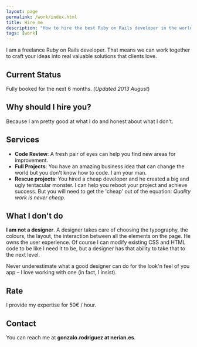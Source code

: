 ```yaml
---
layout: page
permalink: /work/index.html
title: Hire me
description: "How to hire the best Ruby on Rails developer in the world"
tags: [work]
---
```


I am a freelance Ruby on Rails developer. That means we can work together to craft your ideas into real valuable solutions that clients love.

## Current Status

Fully booked for the next 6 months. (_Updated 2013 August_)

## Why should I hire you?

Because I am pretty good at what I do and honest about what I don't.

## Services

* **Code Review**: A fresh pair of eyes can help you find new areas for improvement.
* **Full Projects**: You have an amazing business idea that can change the world but you don't know how to code. I am your man.
* **Rescue projects**: You hired a cheap developer and he created a big and ugly tentacular monster. I can help you reboot your project and achieve success. But you will need to get the 'cheap' out of the equation: _Quality work is never cheap_.

## What I don't do

**I am not a designer**. A designer takes care of choosing the typography, the colours, the layout, the interaction between all the elements on the page. He owns the user experience. Of course I can modify existing CSS and HTML code to be like I need it to be, but a designer has that ability to take that to the next level.

Never underestimate what a good designer can do for the look'n feel of you app – I love working with one (in fact, I insist).

## Rate

I provide my expertise for 50€ / hour.

## Contact

You can reach me at **gonzalo.rodriguez at nerian.es**.